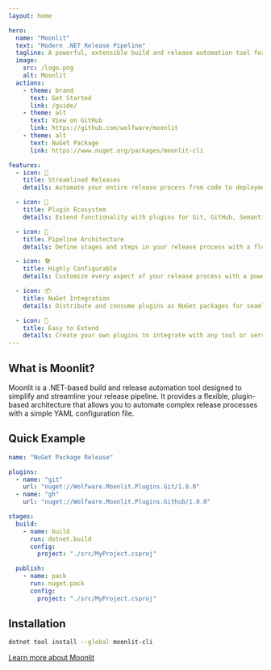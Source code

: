 ```yaml
---
layout: home

hero:
  name: "Moonlit"
  text: "Modern .NET Release Pipeline"
  tagline: A powerful, extensible build and release automation tool for .NET projects
  image:
    src: /logo.png
    alt: Moonlit
  actions:
    - theme: brand
      text: Get Started
      link: /guide/
    - theme: alt
      text: View on GitHub
      link: https://github.com/wolfware/moonlit
    - theme: alt
      text: NuGet Package
      link: https://www.nuget.org/packages/moonlit-cli

features:
  - icon: 🚀
    title: Streamlined Releases
    details: Automate your entire release process from code to deployment with a single YAML configuration file.

  - icon: 🧩
    title: Plugin Ecosystem
    details: Extend functionality with plugins for Git, GitHub, Semantic Versioning, Slack, NuGet, Docker, and NPM.

  - icon: 🔄
    title: Pipeline Architecture
    details: Define stages and steps in your release process with a flexible middleware pipeline system.

  - icon: 🛠️
    title: Highly Configurable
    details: Customize every aspect of your release process with a powerful configuration system.

  - icon: 📦
    title: NuGet Integration
    details: Distribute and consume plugins as NuGet packages for seamless integration.

  - icon: 🔌
    title: Easy to Extend
    details: Create your own plugins to integrate with any tool or service in your development workflow.
---
```


## What is Moonlit?

Moonlit is a .NET-based build and release automation tool designed to simplify and streamline your release pipeline. It provides a flexible, plugin-based architecture that allows you to automate complex release processes with a simple YAML configuration file.

## Quick Example

```yaml
name: "NuGet Package Release"

plugins:
  - name: "git"
    url: "nuget://Wolfware.Moonlit.Plugins.Git/1.0.0"
  - name: "gh"
    url: "nuget://Wolfware.Moonlit.Plugins.Github/1.0.0"

stages:
  build:
    - name: build
      run: dotnet.build
      config:
        project: "./src/MyProject.csproj"

  publish:
    - name: pack
      run: nuget.pack
      config:
        project: "./src/MyProject.csproj"
```

## Installation

```bash
dotnet tool install --global moonlit-cli
```

[Learn more about Moonlit](/guide/)
